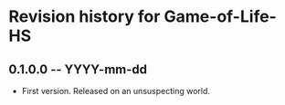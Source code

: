 # Revision history for Game-of-Life-HS

## 0.1.0.0 -- YYYY-mm-dd

* First version. Released on an unsuspecting world.
